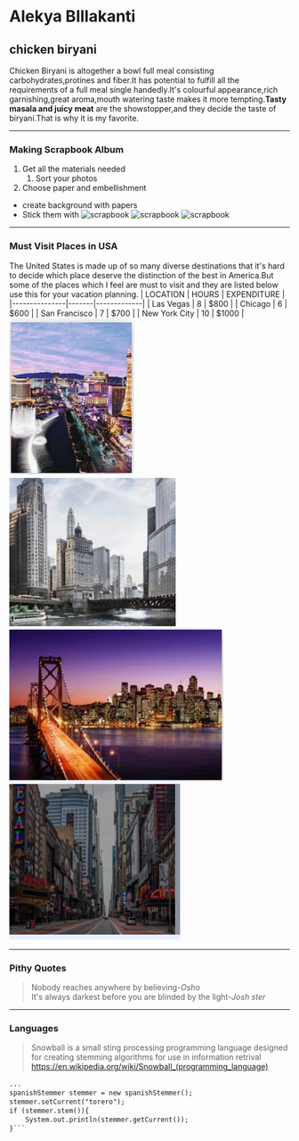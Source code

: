 # Alekya BIllakanti
## chicken biryani
Chicken Biryani is altogether a bowl full meal consisting carbohydrates,protines and fiber.It has potential to fulfill all the requirements of a full meal single handedly.It's colourful appearance,rich garnishing,great aroma,mouth watering taste makes it more tempting.**Tasty masala and juicy meat** are the showstopper,and they decide the taste of biryani.That is why it is my favorite.

---
### Making Scrapbook Album
1. Get all the materials needed
    1. Sort your photos
3. Choose paper and embellishment
* create background with papers
* Stick them with 
![scrapbook](images/task/sb1)
![scrapbook](images/task/sb2)
![scrapbook](images/task/sb3)

---
### Must Visit Places in USA
The United States is made up of so many diverse destinations that it's hard to decide which place deserve the distinction of the best in America.But some of the places which I feel are must to visit and they are listed below use this for your vacation planning.
| LOCATION      | HOURS | EXPENDITURE |
|---------------|-------|-------------|
| Las Vegas     | 8     | $800        |
| Chicago       | 6     | $600        |
| San Francisco | 7     | $700        |
| New York City | 10    | $1000       |
![Las Vegas](images/location/vegas.PNG)
![chicago](images/location/chicago.PNG)
![Las Vegas](images/location/sanfrancisco.PNG)
![Las Vegas](images/location/ny.PNG)



---
### Pithy Quotes
> Nobody reaches anywhere by believing-*Osho*  
> It's always darkest before you are blinded by the light-*Josh ster*

---

### Languages
>Snowball is a small sting processing programming language designed for creating stemming algorithms for use in information retrival
<https://en.wikipedia.org/wiki/Snowball_(programming_language)>
```import org.tartarus.snowball.ext.spanishStemmer;
...
spanishStemmer stemmer = new spanishStemmer();
stemmer.setCurrent("torero");
if (stemmer.stem()){
    System.out.println(stemmer.getCurrent());
}```


